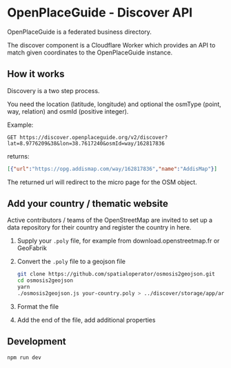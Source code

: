 # OpenPlaceGuide - Discover API

OpenPlaceGuide is a federated business directory.

The discover component is a Cloudflare Worker which provides an API to
match given coordinates to the OpenPlaceGuide instance.

## How it works

Discovery is a two step process.

You need the location (latitude, longitude) and optional the osmType (point, way, relation) and osmId (positive integer).

Example:

`GET https://discover.openplaceguide.org/v2/discover?lat=8.9776209&38&lon=38.7617240&osmId=way/162817836`

returns:

```json
[{"url":"https://opg.addismap.com/way/162817836","name":"AddisMap"}]
```

The returned url will redirect to the micro page for the OSM object.

## Add your country / thematic website

Active contributors / teams of the OpenStreetMap are invited to set up a data repository for their country and register
the country in here.

1. Supply your `.poly` file, for example from download.openstreetmap.fr or GeoFabrik

2. Convert the `.poly` file to a geojson file
   ```bash
   git clone https://github.com/spatialoperator/osmosis2geojson.git
   cd osmosis2geojson
   yarn
   ./osmosis2geojson.js your-country.poly > ../discover/storage/app/areas/your-country.geojson
   ```

3. Format the file

4. Add the end of the file, add additional properties

## Development

`npm run dev`
